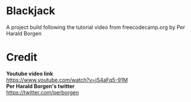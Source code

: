# Blackjack
A project build following the tutorial video from freecodecamp.org by Per Harald Borgen  

# Credit
**Youtube video link**  
https://www.youtube.com/watch?v=jS4aFq5-91M  
**Per Harald Borgen's twitter**  
https://twitter.com/perborgen


 
